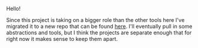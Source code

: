 Hello!

Since this project is taking on a bigger role than the other tools here I've migrated it to a new repo that can be found [here](https://github.com/samogden/GradingAssistant).  I'll eventually pull in some abstractions and tools, but I think the projects are separate enough that for right now it makes sense to keep them apart.